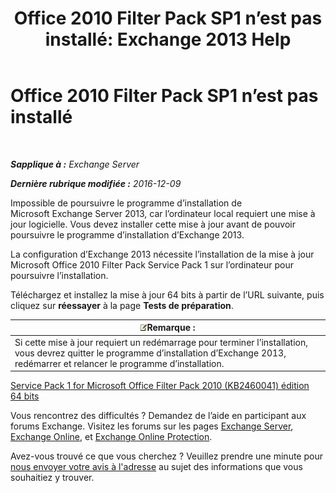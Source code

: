 ﻿---
title: 'Office 2010 Filter Pack SP1 n’est pas installé: Exchange 2013 Help'
TOCTitle: Office 2010 Filter Pack SP1 n’est pas installé
ms:assetid: 0fbb9c25-cb01-493d-8101-640f17785717
ms:mtpsurl: https://technet.microsoft.com/fr-fr/library/ms.exch.setupreadiness.msfilterpackv2sp1notinstalled(v=EXCHG.150)
ms:contentKeyID: 50477512
ms.date: 04/24/2018
mtps_version: v=EXCHG.150
ms.translationtype: HT
---

# Office 2010 Filter Pack SP1 n’est pas installé

 

_**Sapplique à :** Exchange Server_

_**Dernière rubrique modifiée :** 2016-12-09_

Impossible de poursuivre le programme d’installation de Microsoft Exchange Server 2013, car l’ordinateur local requiert une mise à jour logicielle. Vous devez installer cette mise à jour avant de pouvoir poursuivre le programme d’installation d’Exchange 2013.

La configuration d’Exchange 2013 nécessite l’installation de la mise à jour Microsoft Office 2010 Filter Pack Service Pack 1 sur l’ordinateur pour poursuivre l’installation.

Téléchargez et installez la mise à jour 64 bits à partir de l’URL suivante, puis cliquez sur **réessayer** à la page **Tests de préparation**.

<table>
<thead>
<tr class="header">
<th><img src="images/JJ159664.note(EXCHG.150).gif" title="Remarque" alt="Remarque" />Remarque :</th>
</tr>
</thead>
<tbody>
<tr class="odd">
<td>Si cette mise à jour requiert un redémarrage pour terminer l’installation, vous devrez quitter le programme d’installation d’Exchange 2013, redémarrer et relancer le programme d’installation.</td>
</tr>
</tbody>
</table>


[Service Pack 1 for Microsoft Office Filter Pack 2010 (KB2460041) édition 64 bits](https://go.microsoft.com/fwlink/p/?linkid=254043)

Vous rencontrez des difficultés ? Demandez de l’aide en participant aux forums Exchange. Visitez les forums sur les pages [Exchange Server](https://go.microsoft.com/fwlink/p/?linkid=60612), [Exchange Online](https://go.microsoft.com/fwlink/p/?linkid=267542), et [Exchange Online Protection](https://go.microsoft.com/fwlink/p/?linkid=285351).

Avez-vous trouvé ce que vous cherchez ? Veuillez prendre une minute pour [nous envoyer votre avis à l'adresse](mailto:exsetuphelpfeedback@microsoft.com?subject=exchange%202013%20setup%20help%20feedback) au sujet des informations que vous souhaitiez y trouver.

